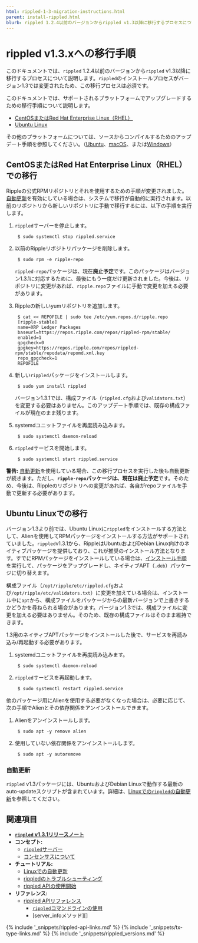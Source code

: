```yaml
---
html: rippled-1-3-migration-instructions.html
parent: install-rippled.html
blurb: rippled 1.2.4以前のバージョンからrippled v1.3以降に移行するプロセスについて説明します。
---
```

# rippled v1.3.xへの移行手順

このドキュメントでは、`rippled` 1.2.4以前のバージョンから`rippled` v1.3以降に移行するプロセスについて説明します。`rippled`のインストールプロセスがバージョン1.3では変更されたため、この移行プロセスは必須です。

このドキュメントでは、サポートされるプラットフォームでアップグレードするための移行手順について説明します。

- [CentOSまたはRed Hat Enterprise Linux（RHEL）](#centosまたはred-hat-enterprise-linuxrhelでの移行)
- [Ubuntu Linux](#ubuntu-linuxでの移行)

その他のプラットフォームについては、ソースからコンパイルするためのアップデート手順を参照してください。（[Ubuntu](build-run-rippled-ubuntu.html)、[macOS](build-run-rippled-macos.html)、または[Windows](https://github.com/ripple/rippled/tree/develop/Builds/VisualStudio2017)）


## CentOSまたはRed Hat Enterprise Linux（RHEL）での移行

Rippleの公式RPMリポジトリとそれを使用するための手順が変更されました。[自動更新](update-rippled-automatically-on-linux.html)を有効にしている場合は、システムで移行が自動的に実行されます。以前のリポジトリから新しいリポジトリに手動で移行するには、以下の手順を実行します。

1. `rippled`サーバーを停止します。

        $ sudo systemctl stop rippled.service

2. 以前のRippleリポジトリパッケージを削除します。

        $ sudo rpm -e ripple-repo

   `rippled-repo`パッケージは、現在**廃止予定**です。このパッケージはバージョン1.3.1に対応するために、最後にもう一度だけ更新されました。今後は、リポジトリに変更があれば、`ripple.repo`ファイルに手動で変更を加える必要があります。

3. Rippleの新しいyumリポジトリを追加します。

        $ cat << REPOFILE | sudo tee /etc/yum.repos.d/ripple.repo
        [ripple-stable]
        name=XRP Ledger Packages
        baseurl=https://repos.ripple.com/repos/rippled-rpm/stable/
        enabled=1
        gpgcheck=0
        gpgkey=https://repos.ripple.com/repos/rippled-rpm/stable/repodata/repomd.xml.key
        repo_gpgcheck=1
        REPOFILE

4. 新しい`rippled`パッケージをインストールします。

        $ sudo yum install rippled

   バージョン1.3.1では、構成ファイル（`rippled.cfg`および`validators.txt`）を変更する必要はありません。このアップデート手順では、既存の構成ファイルが現在のまま残ります。

5. systemdユニットファイルを再度読み込みます。

        $ sudo systemctl daemon-reload

6. `rippled`サービスを開始します。

        $ sudo systemctl start rippled.service


**警告:** [自動更新](update-rippled-automatically-on-linux.html)を使用している場合、この移行プロセスを実行した後も自動更新が続きます。ただし、**`ripple-repo`パッケージは、現在は廃止予定**です。そのため、今後は、Rippleのリポジトリへの変更があれば、各自がrepoファイルを手動で更新する必要があります。


## Ubuntu Linuxでの移行

バージョン1.3より前では、Ubuntu Linuxに`rippled`をインストールする方法として、Alienを使用してRPMパッケージをインストールする方法がサポートされていました。`rippled`v1.3.1から、RippleはUbuntuおよびDebian Linux向けのネイティブパッケージを提供しており、これが推奨のインストール方法となります。すでにRPMパッケージをインストールしている場合は、[インストール手順](install-rippled-on-ubuntu.html)を実行して、パッケージをアップグレードし、ネイティブAPT（`.deb`）パッケージに切り替えます。

構成ファイル（`/opt/ripple/etc/rippled.cfg`および`/opt/ripple/etc/validators.txt`）に変更を加えている場合は、インストール中に`apt`から、構成ファイルをパッケージからの最新バージョンで上書きするかどうかを尋ねられる場合があります。バージョン1.3では、構成ファイルに変更を加える必要はありません。そのため、既存の構成ファイルはそのまま維持できます。

1.3用のネイティブAPTパッケージをインストールした後で、サービスを再読み込み/再起動する必要があります。

1. systemdユニットファイルを再度読み込みます。

        $ sudo systemctl daemon-reload

2. `rippled`サービスを再起動します。

        $ sudo systemctl restart rippled.service

他のパッケージ用にAlienを使用する必要がなくなった場合は、必要に応じて、次の手順でAlienとその依存関係をアンインストールできます。

1. Alienをアンインストールします。

        $ sudo apt -y remove alien

2. 使用していない依存関係をアンインストールします。

        $ sudo apt -y autoremove

### 自動更新

`rippled` v1.3パッケージには、UbuntuおよびDebian Linuxで動作する最新のauto-updateスクリプトが含まれています。詳細は、[Linuxでの`rippled`の自動更新](update-rippled-automatically-on-linux.html)を参照してください。

## 関連項目

- **[`rippled` v1.3.1リリースノート](https://github.com/ripple/rippled/releases/1.3.1)**
- **コンセプト:**
  - [`rippled`サーバー](the-rippled-server.html)
  - [コンセンサスについて](intro-to-consensus.html)
- **チュートリアル:**
  - [Linuxでの自動更新](update-rippled-automatically-on-linux.html)
  - [rippledのトラブルシューティング](troubleshoot-the-rippled-server.html)
  - [rippled APIの使用開始](get-started-using-http-websocket-apis.html)
- **リファレンス:**
    - [rippled APIリファレンス](rippled-api.html)
      - [`rippled`コマンドラインの使用](commandline-usage.html)
      - [server_infoメソッド][]


<!--{# common link defs #}-->
{% include '_snippets/rippled-api-links.md' %}
{% include '_snippets/tx-type-links.md' %}
{% include '_snippets/rippled_versions.md' %}
